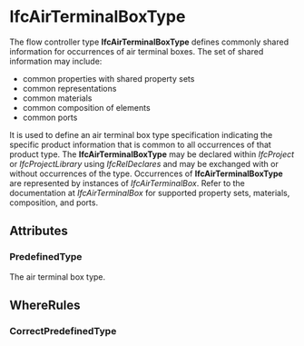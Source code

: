 # IfcAirTerminalBoxType

The flow controller type **IfcAirTerminalBoxType** defines commonly shared information for occurrences of air terminal boxes. The set of shared information may include:

* common properties with shared property sets
* common representations
* common materials
* common composition of elements
* common ports

It is used to define an air terminal box type specification indicating the specific product information that is common to all occurrences of that product type. The **IfcAirTerminalBoxType** may be declared within _IfcProject_ or _IfcProjectLibrary_ using _IfcRelDeclares_ and may be exchanged with or without occurrences of the type. Occurrences of **IfcAirTerminalBoxType** are represented by instances of _IfcAirTerminalBox_. Refer to the documentation at _IfcAirTerminalBox_ for supported property sets, materials, composition, and ports.

## Attributes

### PredefinedType
The air terminal box type.

## WhereRules

### CorrectPredefinedType

